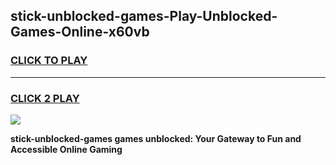 
## stick-unblocked-games-Play-Unblocked-Games-Online-x60vb
<h3>
<a href="https://premium76.site?title=stick-unblocked-games&ref=25A">CLICK TO PLAY</a></h3>
<hr>

<h3>
<a href="https://premium76.site?title=stick-unblocked-games&ref=25A">CLICK 2 PLAY</a>
  
</h3>

<a href="https://premium76.site?title=stick-unblocked-games&ref=25A"><img src="https://clearcache.store/games.png"></a>


**stick-unblocked-games games unblocked: Your Gateway to Fun and Accessible Online Gaming**
